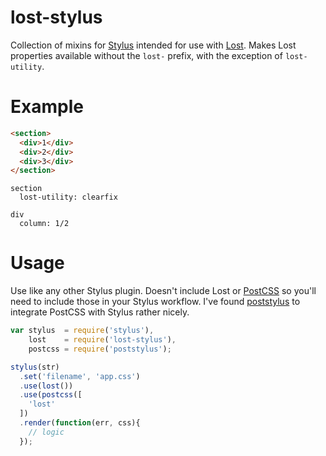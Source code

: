 # lost-stylus
Collection of mixins for [Stylus](https://learnboost.github.io/stylus/)
intended for use with [Lost](https://github.com/corysimmons/lost). Makes Lost
properties available without the `lost-` prefix, with the exception of
`lost-utility`.

# Example

```html
<section>
  <div>1</div>
  <div>2</div>
  <div>3</div>
</section>
```

```stylus
section
  lost-utility: clearfix

div
  column: 1/2
```

# Usage
Use like any other Stylus plugin. Doesn't include Lost or
[PostCSS](https://github.com/postcss/postcss) so you'll need to include those
in your Stylus workflow. I've found
[poststylus](https://github.com/seaneking/poststylus) to integrate PostCSS with
Stylus rather nicely.

```javascript
var stylus  = require('stylus'),
    lost    = require('lost-stylus'),
    postcss = require('poststylus');

stylus(str)
  .set('filename', 'app.css')
  .use(lost())
  .use(postcss([
    'lost'
  ])
  .render(function(err, css){
    // logic
  });
```

